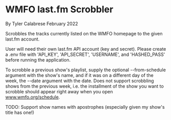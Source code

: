 # WMFO last.fm Scrobbler
By Tyler Calabrese
February 2022

Scrobbles the tracks currently listed on the WMFO homepage to the given
last.fm account.

User will need their own last.fm API account (key and secret). Please
create a .env file with 'API_KEY', 'API_SECRET', 'USERNAME', and 
'HASHED_PASS' before running the application.

To scrobble a previous show's playlist, supply the optional
--from-schedule argument with the show's name, and if it was on a
different day of the week, the --date argument with the date.
Does not support scrobbling shows from the previous week, i.e. the
installment of the show you want to scrobble should appear right away
when you open www.wmfo.org/schedule.

TODO: Support show names with apostrophes (especially given my show's
title has one!)
